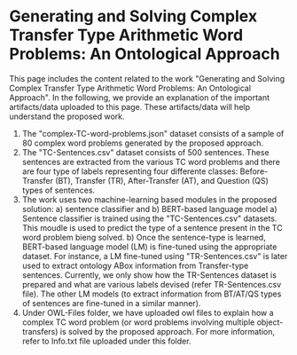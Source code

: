 # Generating and Solving Complex Transfer Type Arithmetic Word Problems: An Ontological Approach

This page includes the content related to the work "Generating and Solving Complex Transfer Type Arithmetic Word Problems: An Ontological Approach". In the following, we provide an explanation of the important artifacts/data uploaded to this page. These artifacts/data will help understand the proposed work.
1. The "complex-TC-word-problems.json" dataset consists of a sample of 80 complex word problems generated by the proposed approach.
2. The "TC-Sentences.csv" dataset consists of 500 sentences. These sentences are extracted from the various TC word problems and there are four type of labels representing four differente classes: Before-Transfer (BT), Transfer (TR), After-Transfer (AT), and Question (QS) types of sentences.
3. The work uses two machine-learning based modules in the proposed solution: a) sentence classifier and b) BERT-based language model
   a) Sentence classifier is trained using the "TC-Sentences.csv" datasets. This moudle is used to predict the type of a sentence present in the TC word problem bieng solved.
   b) Once the sentence-type is learned, BERT-based language model (LM) is fine-tuned using the appropriate dataset. For instance, a LM fine-tuned using "TR-Sentences.csv" is later used to extract ontology ABox information from Transfer-type sentences. Currently, we only show how the TR-Sentences dataset is prepared and what are various labels devised (refer TR-Sentences.csv file). The other LM models (to extract information from BT/AT/QS types of sentences are fine-tuned in a similar manner).
4. Under OWL-Files folder, we have uploaded owl files to explain how a complex TC word problem (or word problems involving multiple object-transfers) is solved by the proposed approach. For more information, refer to Info.txt file uploaded under this folder.
